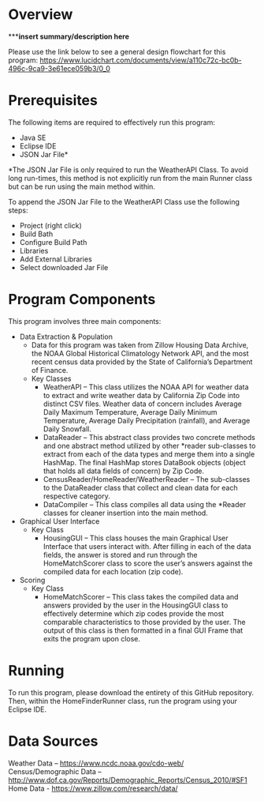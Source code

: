 # Overview  <br />
*************insert summary/description here**********


Please use the link below to see a general design flowchart for this program:
   https://www.lucidchart.com/documents/view/a110c72c-bc0b-496c-9ca9-3e61ece059b3/0_0 
   

# Prerequisites <br />
The following items are required to effectively run this program: <br />
  *	Java SE <br />
  *	Eclipse IDE <br />
  *	JSON Jar File* <br />

*The JSON Jar File is only required to run the WeatherAPI Class. To avoid long run-times, this method is not explicitly run from the main Runner class but can be run using the main method within. <br />

To append the JSON Jar File to the WeatherAPI Class use the following steps: <br />
  *	Project (right click) <br />
  *	Build Bath <br />
  *	Configure Build Path <br />
  *	Libraries <br />
  *	Add External Libraries <br />
  *	Select downloaded Jar File <br />


# Program Components <br />
This program involves three main components:<br />
  * Data Extraction & Population<br />
    * Data for this program was taken from Zillow Housing Data Archive, the NOAA Global Historical Climatology Network API, and the most recent census data provided by the State of California’s Department of Finance.<br />
    * Key Classes <br />
        * WeatherAPI – This class utilizes the NOAA API for weather data to extract and write weather data by California Zip Code into distinct CSV files. Weather data of concern includes Average Daily Maximum Temperature, Average Daily Minimum Temperature, Average Daily Precipitation (rainfall), and Average Daily Snowfall.<br />
        * DataReader – This abstract class provides two concrete methods and one abstract method utilized by other *reader sub-classes to extract from each of the data types and merge them into a single HashMap. The final HashMap stores DataBook objects (object that holds all data fields of concern) by Zip Code.<br />
        * CensusReader/HomeReader/WeatherReader – The sub-classes to the DataReader class that collect and clean data for each respective category.<br />
        * DataCompiler – This class compiles all data using the *Reader classes for cleaner insertion into the main method.
  *	Graphical User Interface<br />
      *	Key Class<br />
         * HousingGUI – This class houses the main Graphical User Interface that users interact with. After filling in each of the data fields, the answer is stored and run through the HomeMatchScorer class to score the user’s answers against the compiled data for each location (zip code).<br />
  *	Scoring<br />
      *	Key Class<br />
          *	HomeMatchScorer – This class takes the compiled data and answers provided by the user in the HousingGUI class to effectively determine which zip codes provide the most comparable characteristics to those provided by the user. The output of this class is then formatted in a final GUI Frame that exits the program upon close.<br />


# Running <br />
To run this program, please download the entirety of this GitHub repository. Then, within the HomeFinderRunner class, run the program using your Eclipse IDE.


# Data Sources <br />
Weather Data – https://www.ncdc.noaa.gov/cdo-web/ <br />
Census/Demographic Data – http://www.dof.ca.gov/Reports/Demographic_Reports/Census_2010/#SF1 <br />
Home Data - https://www.zillow.com/research/data/ <br />
